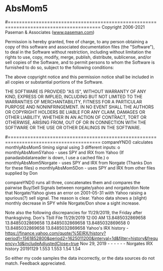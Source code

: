 # AbsMom5
#=======================================================================================
Copyright 2006-2021 Paseman & Associates (www.paseman.com)

Permission is hereby granted, free of charge, to any person obtaining a copy of this software and associated documentation files (the "Software"),
to deal in the Software without restriction, including without limitation the rights to use, copy, modify, merge, publish, distribute, sublicense,
and/or sell copies of the Software, and to permit persons to whom the Software is furnished to do so, subject to the following conditions:

The above copyright notice and this permission notice shall be included in all copies or substantial portions of the Software.

THE SOFTWARE IS PROVIDED "AS IS", WITHOUT WARRANTY OF ANY KIND, EXPRESS OR IMPLIED, INCLUDING BUT NOT LIMITED TO THE WARRANTIES OF MERCHANTABILITY,
FITNESS FOR A PARTICULAR PURPOSE AND NONINFRINGEMENT. IN NO EVENT SHALL THE AUTHORS OR COPYRIGHT HOLDERS BE LIABLE FOR ANY CLAIM, DAMAGES
OR OTHER LIABILITY, WHETHER IN AN ACTION OF CONTRACT, TORT OR OTHERWISE, ARISING FROM, OUT OF OR IN CONNECTION WITH THE SOFTWARE OR THE USE
OR OTHER DEALINGS IN THE SOFTWARE.

#=======================================================================================
compareYND() calculates monthlyAbsMom5 timing signal using 3 different inputs:
o monthlyAbsMom5Yahoo   - uses SPY and IRX from Yahoo (If panadasbdatareader is down, I use a cached file.)
o monthlyAbsMom5Norgate - uses SPY and IRX from Norgate (Thanks Don for these files)
o monthlyAbsMom5Don     - uses SPY and IRX from other files supplied by Don

compareYND() runs all three, concatenates them and compares the pairwise Buy/Sell Signals  between norgate/yahoo and norgate/don
Note that Norgate/Yahoo gives an error on 2001-05-31 wiith Yahoo raising a spurious(?) sell signal.
The reason is clear.  Yahoo data shows a (slight) monthly decrease in SPY while Norgate/Don show a sight increase.

Note also the following discrepancies for 11/29/2019, the Friday after thanksgiving.
Don's Tbill File
11/29/2019 12:00 AM	13.8485032869658	13.8485032869658	13.8485032869658	13.8485032869658	0	13.8485032869658	13.8485032869658
Yahoo's IRX history - https://finance.yahoo.com/quote/%5EIRX/history?period1=1561852800&period2=1625011200&interval=1d&filter=history&frequency=1d&includeAdjustedClose=true
Nov 29, 2019	-	-	-	-	-	-
Norgates IRX history
20191129	1.553	1.553	1.54	1.54

So either my code samples the data incorrectly, or the data sources do not match.
Feedback appreciated.
